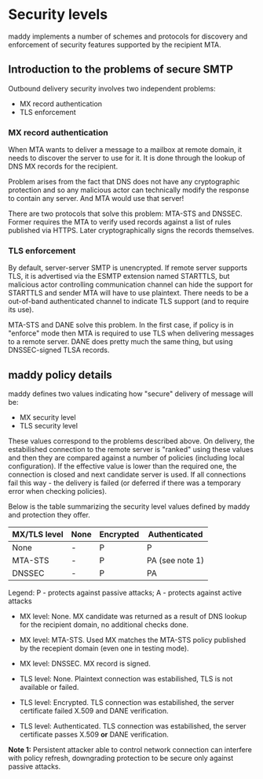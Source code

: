 # Security levels

maddy implements a number of schemes and protocols for discovery and
enforcement of security features supported by the recipient MTA.

## Introduction to the problems of secure SMTP

Outbound delivery security involves two independent problems:

- MX record authentication
- TLS enforcement

### MX record authentication

When MTA wants to deliver a message to a mailbox at remote domain, it needs to
discover the server to use for it. It is done through the lookup of DNS MX
records for the recipient.

Problem arises from the fact that DNS does not have any cryptographic
protection and so any malicious actor can technically modify the response to
contain any server. And MTA would use that server!

There are two protocols that solve this problem: MTA-STS and DNSSEC.
Former requires the MTA to verify used records against a list of rules published
via HTTPS. Later cryptographically signs the records themselves.

### TLS enforcement

By default, server-server SMTP is unencrypted. If remote server supports TLS,
it is advertised via the ESMTP extension named STARTTLS, but malicious actor
controlling communication channel can hide the support for STARTTLS and sender
MTA will have to use plaintext. There needs to be a out-of-band authenticated
channel to indicate TLS support (and to require its use).

MTA-STS and DANE solve this problem. In the first case, if policy is in
"enforce" mode then MTA is required to use TLS when delivering messages to a
remote server. DANE does pretty much the same thing, but using DNSSEC-signed
TLSA records.


## maddy policy details

maddy defines two values indicating how "secure" delivery of message will be:

- MX security level
- TLS security level

These values correspond to the problems described above. On delivery, the
estabilished connection to the remote server is "ranked" using these values and
then they are compared against a number of policies (including local
configuration). If the effective value is lower than the required one, the
connection is closed and next candidate server is used. If all connections fail
this way - the delivery is failed (or deferred if there was a temporary error
when checking policies).

Below is the table summarizing the security level values defined by maddy and
protection they offer.

| MX/TLS level  | None | Encrypted | Authenticated        |
| ------------- | ---- | --------- | -------------------- |
|     None      |  -   |    P      |      P               |
|    MTA-STS    |  -   |    P      |      PA (see note 1) |
|    DNSSEC     |  -   |    P      |      PA              |

Legend: P - protects against passive attacks; A - protects against active
attacks

- MX level: None. MX candidate was returned as a result of DNS lookup for the
  recipient domain, no additional checks done.
- MX level: MTA-STS. Used MX matches the MTA-STS policy published by the
  recepient domain (even one in testing mode).
- MX level: DNSSEC. MX record is signed.

- TLS level: None. Plaintext connection was estabilished, TLS is not available
  or failed.
- TLS level: Encrypted. TLS connection was estabilished, the server certificate
  failed X.509 and DANE verification.
- TLS level: Authenticated. TLS connection was estabilished, the server
  certificate passes X.509 **or** DANE verification.

**Note 1:** Persistent attacker able to control network connection can
interfere with policy refresh, downgrading protection to be secure only against
passive attacks.

[RFC 8461 Section 10.2]: https://www.rfc-editor.org/rfc/rfc8461.html#section-10.2 (SMTP MTA Strict Transport Security - 10.2. Preventing Policy Discovery)
